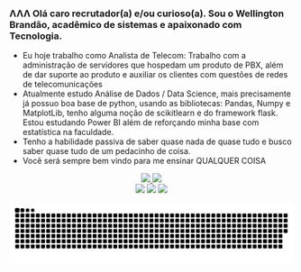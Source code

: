 ### ΛΛΛ Olá caro recrutador(a) e/ou curioso(a). Sou o Wellington Brandão, acadêmico de sistemas e apaixonado com Tecnologia.

- Eu hoje trabalho como Analista de Telecom: Trabalho com a administração de servidores que hospedam um produto de PBX, além de dar suporte ao produto e auxiliar os clientes com questões de redes de telecomunicações
- Atualmente estudo Análise de Dados / Data Science, mais precisamente já possuo boa base de python, usando as bibliotecas: Pandas, Numpy e MatplotLib, tenho alguma noção de scikitlearn e do framework flask. Estou estudando Power BI além de reforçando minha base com estatística na faculdade.
- Tenho a habilidade passiva de saber quase nada de quase tudo e busco saber quase tudo de um pedacinho de coisa.
- Você será sempre bem vindo para me ensinar QUALQUER COISA 

<div align="center">
  <a href="https://github.com/wnbrandao">
  <img height="130em" src="https://github-readme-stats.vercel.app/api?username=wnbrandao&show_icons=true&theme=dark&include_all_commits=true&count_private=true"/>
  <img height="130em" src="https://github-readme-stats.vercel.app/api/top-langs/?username=wnbrandao&layout=compact&langs_count=7&theme=dark"/>
</div>
  
<div align="center" class="opt" onCLick="location.href='#';"> 
  <a href="https://instagram.com/wnbrandao" target="_blank"><img src="https://img.shields.io/badge/-Instagram-%23E4405F?style=for-the-badge&logo=instagram&logoColor=white" target="_blank"></a>
  <a href = "mailto:wnbrandao97@gmail.com"><img src="https://img.shields.io/badge/-Gmail-%23333?style=for-the-badge&logo=gmail&logoColor=white" target="_blank"></a>
  <a href="https://www.linkedin.com/in/wellington-brandão-03604b167" target="_blank"><img src="https://img.shields.io/badge/-LinkedIn-%230077B5?style=for-the-badge&logo=linkedin&logoColor=white" target="_blank"></a> 
 
  ![Snake animation](https://github.com/wnbrandao/wnbrandao/blob/output/github-contribution-grid-snake.svg)
 
</div>
